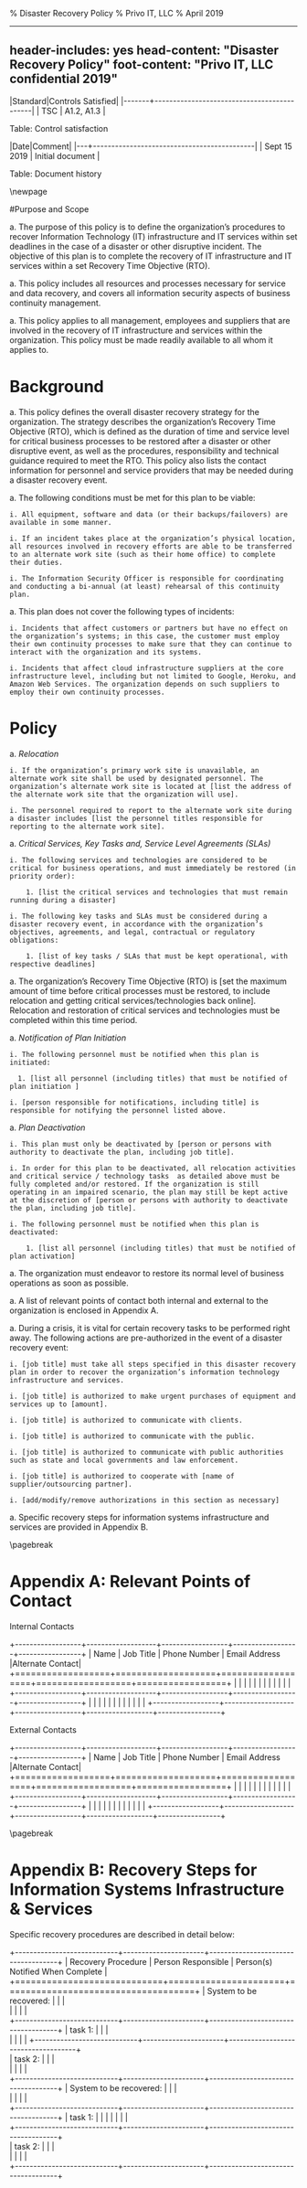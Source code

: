 % Disaster Recovery Policy
% Privo IT, LLC
% April 2019

---
header-includes: yes
head-content: "Disaster Recovery Policy"
foot-content: "Privo IT, LLC confidential 2019"
---

|Standard|Controls Satisfied|
|-------+--------------------------------------------|
| TSC | A1.2, A1.3 |

Table: Control satisfaction


|Date|Comment|
|---+--------------------------------------------|
| Sept 15 2019 | Initial document |

Table: Document history


\newpage

#Purpose and Scope 

a. The purpose of this policy is to define the organization’s procedures to recover Information Technology (IT) infrastructure and IT services within set deadlines in the case of a disaster or other disruptive incident. The objective of this plan is to complete the recovery of IT infrastructure and IT services within a set Recovery Time Objective (RTO).

a. This policy includes all resources and processes necessary for service and data recovery, and covers all information security aspects of business continuity management.

a. This policy applies to all management, employees and suppliers that are involved in the recovery of IT infrastructure and services within the organization. This policy must be made readily available to all whom it applies to.

# Background

a. This policy defines the overall disaster recovery strategy for the organization. The strategy describes the organization’s Recovery Time Objective (RTO), which is defined as the duration of time and service level for critical business processes to be restored after a disaster or other disruptive event, as well as the procedures, responsibility and technical guidance required to meet the RTO. This policy also lists the contact information for personnel and service providers that may be needed during a disaster recovery event.

a. The following conditions must be met for this plan to be viable:

    i. All equipment, software and data (or their backups/failovers) are available in some manner.

    i. If an incident takes place at the organization’s physical location, all resources involved in recovery efforts are able to be transferred to an alternate work site (such as their home office) to complete their duties.

    i. The Information Security Officer is responsible for coordinating and conducting a bi-annual (at least) rehearsal of this continuity plan. 

a. This plan does not cover the following types of incidents:

    i. Incidents that affect customers or partners but have no effect on the organization’s systems; in this case, the customer must employ their own continuity processes to make sure that they can continue to interact with the organization and its systems.

    i. Incidents that affect cloud infrastructure suppliers at the core infrastructure level, including but not limited to Google, Heroku, and Amazon Web Services. The organization depends on such suppliers to employ their own continuity processes.

# Policy

a. *Relocation*

    i. If the organization’s primary work site is unavailable, an alternate work site shall be used by designated personnel. The organization’s alternate work site is located at [list the address of the alternate work site that the organization will use].

    i. The personnel required to report to the alternate work site during a disaster includes [list the personnel titles responsible for reporting to the alternate work site].

a. *Critical Services, Key Tasks and, Service Level Agreements (SLAs)*

    i. The following services and technologies are considered to be critical for business operations, and must immediately be restored (in priority order):
  
        1. [list the critical services and technologies that must remain running during a disaster]

    i. The following key tasks and SLAs must be considered during a disaster recovery event, in accordance with the organization’s objectives, agreements, and legal, contractual or regulatory obligations:

        1. [list of key tasks / SLAs that must be kept operational, with respective deadlines]

a. The organization’s Recovery Time Objective (RTO) is [set the maximum amount of time before critical processes must be restored, to include relocation and getting critical services/technologies back online]. Relocation and restoration of critical services and technologies must be completed within this time period.

a. *Notification of Plan Initiation*

    i. The following personnel must be notified when this plan is initiated:

      1. [list all personnel (including titles) that must be notified of plan initiation ]

    i. [person responsible for notifications, including title] is responsible for notifying the personnel listed above.

a. *Plan Deactivation*

    i. This plan must only be deactivated by [person or persons with authority to deactivate the plan, including job title].

    i. In order for this plan to be deactivated, all relocation activities and critical service / technology tasks  as detailed above must be fully completed and/or restored. If the organization is still operating in an impaired scenario, the plan may still be kept active at the discretion of [person or persons with authority to deactivate the plan, including job title].

    i. The following personnel must be notified when this plan is deactivated:

        1. [list all personnel (including titles) that must be notified of plan activation]

a. The organization must endeavor to restore its normal level of business operations as soon as possible.

a. A list of relevant points of contact both internal and external to the organization is enclosed in Appendix A.

a. During a crisis, it is vital for certain recovery tasks to be performed right away. The following actions are pre-authorized in the event of a disaster recovery event:

    i. [job title] must take all steps specified in this disaster recovery plan in order to recover the organization’s information technology infrastructure and services.
    
    i. [job title] is authorized to make urgent purchases of equipment and services up to [amount].
    
    i. [job title] is authorized to communicate with clients.
    
    i. [job title] is authorized to communicate with the public.
    
    i. [job title] is authorized to communicate with public authorities such as state and local governments and law enforcement.
    
    i. [job title] is authorized to cooperate with [name of supplier/outsourcing partner].
    
    i. [add/modify/remove authorizations in this section as necessary]

a. Specific recovery steps for information systems infrastructure and services are provided in Appendix B.

\pagebreak 

# Appendix A: Relevant Points of Contact

Internal Contacts

+------------------+-------------------+------------------+------------------+-----------------+
|       Name       |     Job Title     |   Phone Number   |  Email Address   |Alternate Contact|
+==================+===================+==================+==================+=================+
|                  |                   |                  |                  |                 |
|                  |                   |                  |                  |                 |
+------------------+-------------------+------------------+------------------+-----------------+
|                  |                   |                  |                  |                 |
|                  |                   |                  |                  |                 |
+------------------+-------------------+------------------+------------------+-----------------+

External Contacts

+------------------+-------------------+------------------+------------------+-----------------+
|       Name       |     Job Title     |   Phone Number   |  Email Address   |Alternate Contact|
+==================+===================+==================+==================+=================+
|                  |                   |                  |                  |                 |
|                  |                   |                  |                  |                 |
+------------------+-------------------+------------------+------------------+-----------------+
|                  |                   |                  |                  |                 |
|                  |                   |                  |                  |                 |
+------------------+-------------------+------------------+------------------+-----------------+

\pagebreak

# Appendix B: Recovery Steps for Information Systems Infrastructure & Services

Specific recovery procedures are described in detail below:

+----------------------------+----------------------+------------------------------------+
|     Recovery Procedure     |  Person Responsible  |  Person(s) Notified When Complete  |
+============================+======================+====================================+
| System to be recovered:    |                      |                                    |                
|                            |                      |                                    |                 
+----------------------------+----------------------+------------------------------------+
| task 1:                    |                      |                                    |  
|                            |                      |                                    |
+----------------------------+----------------------+------------------------------------+            
| task 2:                    |                      |                                    |   
|                            |                      |                                    |              
+----------------------------+----------------------+------------------------------------+
| System to be recovered:    |                      |                                    |                
|                            |                      |                                    |                 
+----------------------------+----------------------+------------------------------------+
| task 1:                    |                      |                                    | 
|                            |                      |                                    |    
+----------------------------+----------------------+------------------------------------+            
| task 2:                    |                      |                                    |    
|                            |                      |                                    |             
+----------------------------+----------------------+------------------------------------+

